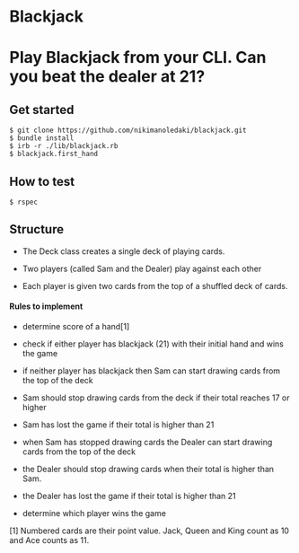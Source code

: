 # Blackjack

Play Blackjack from your CLI. Can you beat the dealer at 21?
======================================

## Get started
```
$ git clone https://github.com/nikimanoledaki/blackjack.git 
$ bundle install
$ irb -r ./lib/blackjack.rb
$ blackjack.first_hand
```

## How to test
```
$ rspec
```

## Structure
* The Deck class creates a single deck of playing cards. 

* Two players (called Sam and the Dealer) play against each other

* Each player is given two cards from the top of a shuffled deck of cards.

#### Rules to implement
* determine score of a hand[1]
* check if either player has blackjack (21) with their initial hand and wins the game
* if neither player has blackjack then Sam can start drawing cards from the top of the deck
* Sam should stop drawing cards from the deck if their total reaches 17 or higher
* Sam has lost the game if their total is higher than 21 

* when Sam has stopped drawing cards the Dealer can start drawing cards from the top of the deck
* the Dealer should stop drawing cards when their total is higher than Sam.
* the Dealer has lost the game if their total is higher than 21 
* determine which player wins the game

[1] Numbered cards are their point value. Jack, Queen and King count as 10 and Ace counts as 11.
